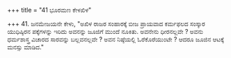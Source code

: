 +++
title = "41 ಭೂರಮಣ ಕೇಳಖಿಳ"

+++
41. ಜನಮೇಜಯನೇ ಕೇಳು, "ಅಖಿಳ ರಾಜರ ಸಂಹಾರಕ್ಕೆ ಬೀಜ ಪ್ರಾಯವಾದ ಕರ್ಮಫಲದ ಸಂಸ್ಕಾರ ಯುಧಿಷ್ಠಿರನ ಪಕ್ಕೆಗಳನ್ನು ಇರಿದು ಅವನನ್ನು ಜೂಜಿಗೆ ಮುಂದೆ ನೂಕಿತು. ಅವನೇನು ಧೀರನಲ್ಲವೇ ? ಅವನು ಧರ್ಮಶಾಸ್ತ್ರ ವಿಚಾರದ ಸಾರವನ್ನು ಬಲ್ಲವನಲ್ಲವೇ ? ಅವನ ನಿಷ್ಠೆಯಲ್ಲಿ ಓರೆಕೊರೆಯುಂಟೇ ? ಆದರೂ ಜೂಜಿನ ಆಟಕ್ಕೆ ಮನಸ್ಸು ಮಾಡಿದ."
